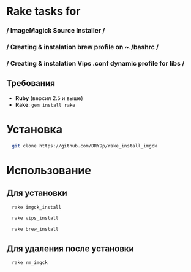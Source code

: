 # Rake tasks for 
### / ImageMagick Source Installer /
### / Creating & instalation brew profile on ~./bashrc /
### / Creating & instalation Vips .conf dynamic profile for libs /

## Требования

- **Ruby** (версия 2.5 и выше)
- **Rake**: `gem install rake`

# Установка
```bash
  git clone https://github.com/DRY9p/rake_install_imgck
```
# Использование

## Для установки
```bash
  rake imgck_install
```
```bash
  rake vips_install
```
```bash
  rake brew_install
```

## Для удаления после установки
```bash
  rake rm_imgck
```

